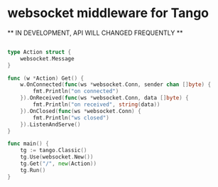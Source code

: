 # websocket middleware for Tango

** IN DEVELOPMENT, API WILL CHANGED FREQUENTLY **

```Go

type Action struct {
    websocket.Message
}

func (w *Action) Get() {
    w.OnConnected(func(ws *websocket.Conn, sender chan []byte) {
        fmt.Println("on connected")
    }).OnReceived(func(ws *websocket.Conn, data []byte) {
        fmt.Println("on received", string(data))
    }).OnClosed(func(ws *websocket.Conn) {
        fmt.Println("ws closed")
    }).ListenAndServe()
}

func main() {
    tg := tango.Classic()
    tg.Use(websocket.New())
    tg.Get("/", new(Action))
    tg.Run()
}
```